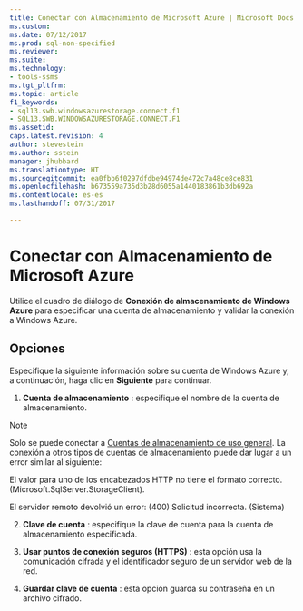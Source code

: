 ```yaml
---
title: Conectar con Almacenamiento de Microsoft Azure | Microsoft Docs
ms.custom: 
ms.date: 07/12/2017
ms.prod: sql-non-specified
ms.reviewer: 
ms.suite: 
ms.technology:
- tools-ssms
ms.tgt_pltfrm: 
ms.topic: article
f1_keywords:
- sql13.swb.windowsazurestorage.connect.f1
- SQL13.SWB.WINDOWSAZURESTORAGE.CONNECT.F1
ms.assetid: 
caps.latest.revision: 4
author: stevestein
ms.author: sstein
manager: jhubbard
ms.translationtype: HT
ms.sourcegitcommit: ea0fbb6f0297dfdbe94974de472c7a48ce8ce831
ms.openlocfilehash: b673559a735d3b28d6055a1440183861b3db692a
ms.contentlocale: es-es
ms.lasthandoff: 07/31/2017

---
```

# <a name="connect-to-microsoft-azure-storage"></a>Conectar con Almacenamiento de Microsoft Azure
Utilice el cuadro de diálogo de **Conexión de almacenamiento de Windows Azure** para especificar una cuenta de almacenamiento y validar la conexión a Windows Azure.  
  
## <a name="options"></a>Opciones  
Especifique la siguiente información sobre su cuenta de Windows Azure y, a continuación, haga clic en **Siguiente** para continuar.  
  
1.  **Cuenta de almacenamiento** : especifique el nombre de la cuenta de almacenamiento.

   >[!NOTE]
   > Solo se puede conectar a [Cuentas de almacenamiento de uso general](https://docs.microsoft.com/en-us/azure/storage/storage-introduction#introducing-the-azure-storage-services). La conexión a otros tipos de cuentas de almacenamiento puede dar lugar a un error similar al siguiente:
   >
   >  El valor para uno de los encabezados HTTP no tiene el formato correcto. (Microsoft.SqlServer.StorageClient).
   >
   >  El servidor remoto devolvió un error: (400) Solicitud incorrecta. (Sistema)

2.  **Clave de cuenta** : especifique la clave de cuenta para la cuenta de almacenamiento especificada.  
  
3.  **Usar puntos de conexión seguros (HTTPS)** : esta opción usa la comunicación cifrada y el identificador seguro de un servidor web de la red.  
  
4.  **Guardar clave de cuenta** : esta opción guarda su contraseña en un archivo cifrado.  
  

